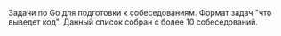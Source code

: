 Задачи по Go для подготовки к собеседованиям. Формат задач "что выведет код". Данный список собран с более 10 собеседований.
